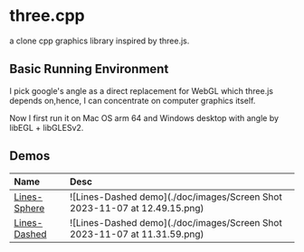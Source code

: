 # three.cpp
 a clone cpp graphics library inspired by three.js.

## Basic Running Environment
 I pick google's angle as a direct replacement for WebGL which three.js depends on,hence, I can concentrate on computer graphics itself.
 
 Now I first run it on Mac OS arm 64 and Windows desktop with angle by libEGL + libGLESv2.

## Demos

| Name             | Desc                                                                      |
|:-----------------|:--------------------------------------------------------------------------|
| [Lines-Sphere]() | ![Lines-Dashed demo](./doc/images/Screen Shot 2023-11-07 at 12.49.15.png) |
| [Lines-Dashed]() | ![Lines-Dashed demo](./doc/images/Screen Shot 2023-11-07 at 11.31.59.png) |


